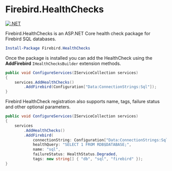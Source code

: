 ﻿# Firebird.HealthChecks

[![.NET](https://github.com/willibrandon/firebird-resources/actions/workflows/dotnet.yml/badge.svg)](https://github.com/willibrandon/firebird-resources/actions/workflows/dotnet.yml)

Firebird.HealthChecks is an ASP.NET Core health check package for Firebird SQL databases.

```PowerShell
Install-Package Firebird.HealthChecks
```

Once the package is installed you can add the HealthCheck using the **AddFirebird** `IHealthChecksBuilder` extension methods.

```csharp
public void ConfigureServices(IServiceCollection services)
{
    services.AddHealthChecks()
        .AddFirebird(Configuration["Data:ConnectionStrings:Sql"]);
}
```

Firebird HealthCheck registration also supports name, tags, failure status and other optional parameters.

```csharp
public void ConfigureServices(IServiceCollection services)
{
    services
        .AddHealthChecks()
        .AddFirebird(
            connectionString: Configuration["Data:ConnectionStrings:Sql"],
            healthQuery: "SELECT 1 FROM RDB$DATABASE;",
            name: "sql",
            failureStatus: HealthStatus.Degraded,
            tags: new string[] { "db", "sql", "firebird" });
}
```